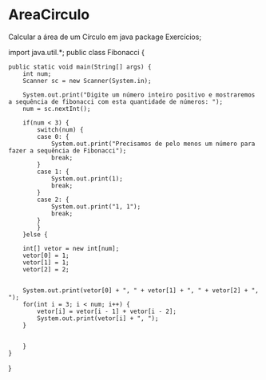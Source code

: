 # AreaCirculo
Calcular a área de um Círculo em java
package Exercícios;

import java.util.*;
public class Fibonacci {

	public static void main(String[] args) {
		int num;
		Scanner sc = new Scanner(System.in);
		
		System.out.print("Digite um número inteiro positivo e mostraremos a sequência de fibonacci com esta quantidade de números: ");
		num = sc.nextInt();
		
		if(num < 3) {
			switch(num) {
			case 0: {
				System.out.print("Precisamos de pelo menos um número para fazer a sequência de Fibonacci");
				break;
			}
			case 1: {
				System.out.print(1);
				break;
			}
			case 2: {
				System.out.print("1, 1");
				break;
			} 
			}
		}else {
		
		int[] vetor = new int[num];
		vetor[0] = 1;
		vetor[1] = 1;
		vetor[2] = 2;
		
	
		System.out.print(vetor[0] + ", " + vetor[1] + ", " + vetor[2] + ", ");
		for(int i = 3; i < num; i++) {
			vetor[i] = vetor[i - 1] + vetor[i - 2];
			System.out.print(vetor[i] + ", ");
		}
		
		
		}
	}

}
